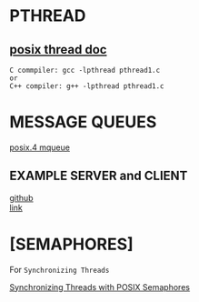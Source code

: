 # PTHREAD
## [posix thread doc](https://www.cs.cmu.edu/afs/cs/academic/class/15492-f07/www/pthreads.html)

```text
C commpiler: gcc -lpthread pthread1.c
or
C++ compiler: g++ -lpthread pthread1.c
```

# MESSAGE QUEUES

[posix.4 mqueue](https://users.pja.edu.pl/~jms/qnx/help/watcom/clibref/mq_overview.html)

## EXAMPLE SERVER and CLIENT

[github](https://github.com/smitha1672/note/tree/master/cSkillTraning/linux_mqueue)<br/>
[link](https://stackoverflow.com/questions/3056307/how-do-i-use-mqueue-in-a-c-program-on-a-linux-based-system)<br/>

# [SEMAPHORES]

For `Synchronizing Threads`

[Synchronizing Threads with POSIX Semaphores](http://www.csc.villanova.edu/~mdamian/threads/posixsem.html)<br/>


